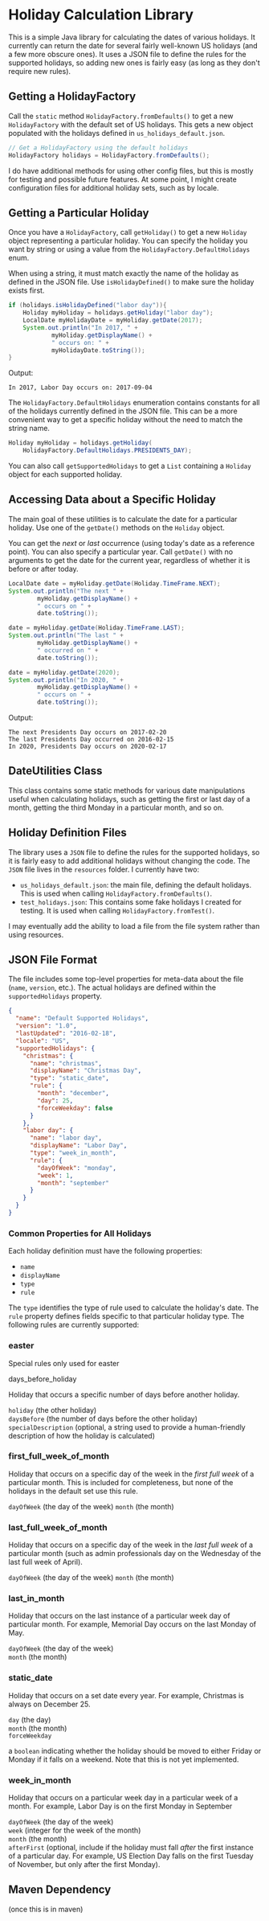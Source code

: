 # Holiday Calculation Library

This is a simple Java library for calculating the dates of various holidays. It currently can return the date for several fairly well-known US holidays (and a few more obscure ones). It uses a JSON file to define the rules for the supported holidays, so adding new ones is fairly easy (as long as they don't require new rules).

## Getting a HolidayFactory

Call the `static` method `HolidayFactory.fromDefaults()` to get a new `HolidayFactory` with the default set of US holidays. This gets a new object populated with the holidays defined in `us_holidays_default.json`.

```java
// Get a HolidayFactory using the default holidays
HolidayFactory holidays = HolidayFactory.fromDefaults();
```

I do have additional methods for using other config files, but this is mostly for testing and possible future features. At some point, I might create configuration files for additional holiday sets, such as by locale.

## Getting a Particular Holiday

Once you have a `HolidayFactory`, call `getHoliday()` to get a new `Holiday` object representing a particular holiday. You can specify the holiday you want by string or using a value from the `HolidayFactory.DefaultHolidays` enum.

When using a string, it must match exactly the name of the holiday as defined in the JSON file. Use `isHolidayDefined()` to make sure the holiday exists first.

```java
if (holidays.isHolidayDefined("labor day")){
    Holiday myHoliday = holidays.getHoliday("labor day");
    LocalDate myHolidayDate = myHoliday.getDate(2017);
    System.out.println("In 2017, " +
            myHoliday.getDisplayName() +
            " occurs on: " +
            myHolidayDate.toString());
}
```

Output:

    In 2017, Labor Day occurs on: 2017-09-04

The `HolidayFactory.DefaultHolidays` enumeration contains constants for all of the holidays currently defined in the JSON file. This can be a more convenient way to get a specific holiday without the need to match the string name.

```java
Holiday myHoliday = holidays.getHoliday(
    HolidayFactory.DefaultHolidays.PRESIDENTS_DAY);
```

You can also call `getSupportedHolidays` to get a `List` containing a `Holiday` object for each supported holiday.

## Accessing Data about a Specific Holiday

The main goal of these utilities is to calculate the date for a particular holiday. Use one of the `getDate()` methods on the `Holiday` object.

You can get the *next* or *last* occurrence (using today's date as a reference point). You can also specify a particular year. Call `getDate()` with no arguments to get the date for the current year, regardless of whether it is before or after today.

```java
LocalDate date = myHoliday.getDate(Holiday.TimeFrame.NEXT);
System.out.println("The next " +
        myHoliday.getDisplayName() +
        " occurs on " +
        date.toString());

date = myHoliday.getDate(Holiday.TimeFrame.LAST);
System.out.println("The last " +
        myHoliday.getDisplayName() +
        " occurred on " +
        date.toString());

date = myHoliday.getDate(2020);
System.out.println("In 2020, " +
        myHoliday.getDisplayName() +
        " occurs on " +
        date.toString());
```

Output:
    
    The next Presidents Day occurs on 2017-02-20
    The last Presidents Day occurred on 2016-02-15
    In 2020, Presidents Day occurs on 2020-02-17

## DateUtilities Class

This class contains some static methods for various date manipulations useful when calculating holidays, such as getting the first or last day of a month, getting the third Monday in a particular month, and so on.

## Holiday Definition Files

The library uses a `JSON` file to define the rules for the supported holidays, so it is fairly easy to add additional holidays without changing the code. The `JSON` file lives in the `resources` folder. I currently have two:

- `us_holidays_default.json`: the main file, defining the default holidays. This is used when calling `HolidayFactory.fromDefaults()`.
- `test_holidays.json`: This contains some fake holidays I created for testing. It is used when calling `HolidayFactory.fromTest()`.

I may eventually add the ability to load a file from the file system rather than using resources.

## JSON File Format

The file includes some top-level properties for meta-data about the file (`name`, `version`, etc.). The actual holidays are defined within the `supportedHolidays` property. 

```json
{
  "name": "Default Supported Holidays",
  "version": "1.0",
  "lastUpdated": "2016-02-18",
  "locale": "US",
  "supportedHolidays": {
    "christmas": {
      "name": "christmas",
      "displayName": "Christmas Day",
      "type": "static_date",
      "rule": {
        "month": "december",
        "day": 25,
        "forceWeekday": false
      }
    },
    "labor day": {
      "name": "labor day",
      "displayName": "Labor Day",
      "type": "week_in_month",
      "rule": {
        "dayOfWeek": "monday",
        "week": 1,
        "month": "september"
      }
    }
  }
}
```

### Common Properties for All Holidays

Each holiday definition must have the following properties:

- `name`
- `displayName`
- `type`
- `rule`

The `type` identifies the type of rule used to calculate the holiday's date. The `rule` property defines fields specific to that particular holiday type. The following rules are currently supported:

### easter

Special rules only used for easter

days_before_holiday      

Holiday that occurs a specific number of days before another holiday.

`holiday` (the other holiday)          
`daysBefore` (the number of days before the other holiday)
`specialDescription` (optional, a string used to provide a human-friendly description of how the holiday is calculated)

### first_full_week_of_month   

Holiday that occurs on a specific day of the week in the *first full week* of a particular month. This is included for completeness, but none of the holidays in the default set use this rule.

`dayOfWeek` (the day of the week)
`month` (the month)                                     

### last_full_week_of_month

Holiday that occurs on a specific day of the week in the *last full week* of a particular month (such as admin professionals day on the Wednesday of the last full week of April).

`dayOfWeek` (the day of the week)
`month` (the month)              

### last_in_month

Holiday that occurs on the last instance of a particular week day of particular month. For example, Memorial Day occurs on the last Monday of May.

`dayOfWeek` (the day of the week)  
`month` (the month)

### static_date

Holiday that occurs on a set date every year. For example, Christmas is always on December 25.

`day` (the day)                                
`month` (the month)                            
`forceWeekday` 

a `boolean` indicating whether the holiday should be moved to either Friday or Monday if it falls on a weekend. Note that this is not yet implemented.

### week_in_month

Holiday that occurs on a particular week day in a particular week of a month. For example, Labor Day is on the first Monday in September

`dayOfWeek` (the day of the week)             
`week` (integer for the week of the month)    
`month` (the month)                           
`afterFirst` (optional, include if the holiday must fall *after* the first instance of a particular day. For example, US Election Day falls on the first Tuesday of November, but only after the first Monday).


## Maven Dependency
(once this is in maven)